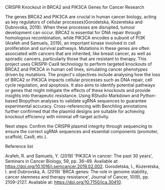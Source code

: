  CRISPR Knockout in BRCA2 and PIK3CA Genes for Cancer Research
 
The genes BRCA2 and PIK3CA are crucial in human cancer biology, acting as key regulators of cellular processes(Gorodetska, Kozeretska and Dubrovska, 2019). When these processes are disrupted, tumour development can occur. BRCA2 is essential for DNA repair through homologous recombination, while PIK3CA encodes a subunit of PI3K (Arafeh and Samuels, 2019), an important kinase involved in cell proliferation and survival pathways. Mutations in these genes are often associated with cancers that are inherited, like breast cancer, as well as sporadic cancers, particularly those that are resistant to therapy.
This project uses CRISPR-Cas9 technology to perform targeted knockouts of BRCA2 and PIK3CA in human cell lines, simulating cancer phenotypes driven by mutations. The project's objectives include analysing how the loss of BRCA2 or PIK3CA impacts cellular processes such as DNA repair, cell cycle regulation, and apoptosis. It also aims to identify potential pathways or genes that might mitigate the effects of these knockouts and provide insights into therapeutic resistance. Using RStudio Markdown and Python-based Biopython analyses to validate sgRNA sequences to guarantee experimental accuracy. Cross-referencing with Benchling annotations further confirmed that the plasmid designs are suitable for achieving knockout efficiency with minimal off-target activity. 

Next steps: 
Confirm the CRISPR plasmid integrity through sequencing to ensure the correct sgRNA sequences and essential components (promoter, scaffold, Cas9, etc.).

Reference list

Arafeh, R. and Samuels, Y. (2019) 'PIK3CA in cancer: The past 30 years', Seminars in Cancer Biology, 59, pp. 36–49. Available at: https://doi.org/10.1016/j.semcancer.2019.02.002.
Gorodetska, I., Kozeretska, I. and Dubrovska, A. (2019) 'BRCA genes: The role in genome stability, cancer stemness and therapy resistance', Journal of Cancer, 10(9), pp. 2109–2127. Available at: https://doi.org/10.7150/jca.30410.
